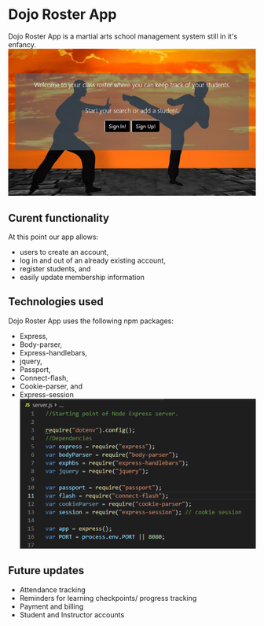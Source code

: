 # Dojo Roster App
Dojo Roster App is a martial arts school management system still in it's enfancy.
![Home page](./public/assets/images/DojoRosterApp.png)
## Curent functionality
At this point our app allows:
 * users to create an account,
 * log in and out of an already existing account,
 * register students, and
 * easily update membership information

## Technologies used
Dojo Roster App uses the following npm packages:
  * Express,
  * Body-parser,
  * Express-handlebars,
  * jquery,
  * Passport,
  * Connect-flash,
  * Cookie-parser, and
  * Express-session
  ![npm packages used](./public/assets/images/technologies-used.png)

## Future updates
  * Attendance tracking
  * Reminders for learning checkpoints/ progress tracking
  * Payment and billing
  * Student and Instructor accounts 
